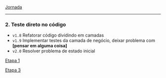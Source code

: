 [Jornada](jornada)

---

### 2. Teste direto no código
- `v1.8` Refatorar código dividindo em camadas
- `v1.9` Implementar testes da camada de negócio, deixar problema com **[pensar em alguma coisa]**
- `v2.0` Resolver problema de estado inicial

[Etapa 1](jornada-1)

[Etapa 3](jornada-3)